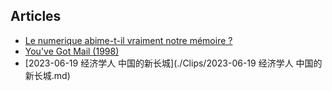 ## Articles

* [Le numerique abime-t-il vraiment notre mémoire ?](Courrier1807_pages_36_37_38.md)
* [You've Got Mail (1998)](youve-got-mail-1998-movie-script.md)
* [2023-06-19 经济学人 中国的新长城](./Clips/2023-06-19 经济学人 中国的新长城.md)
